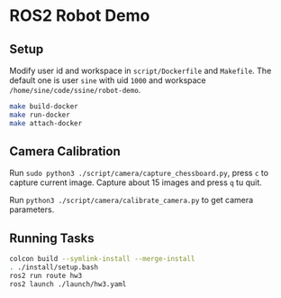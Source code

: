 # ROS2 Robot Demo

## Setup

Modify user id and workspace in `script/Dockerfile` and `Makefile`. The default one is user `sine` with uid `1000` and workspace `/home/sine/code/ssine/robot-demo`.

```bash
make build-docker
make run-docker
make attach-docker
```

## Camera Calibration

Run `sudo python3 ./script/camera/capture_chessboard.py`, press `c` to capture current image. Capture about 15 images and press `q` tu quit.

Run `python3 ./script/camera/calibrate_camera.py` to get camera parameters.

## Running Tasks

```bash
colcon build --symlink-install --merge-install
. ./install/setup.bash
ros2 run route hw3
ros2 launch ./launch/hw3.yaml
```
